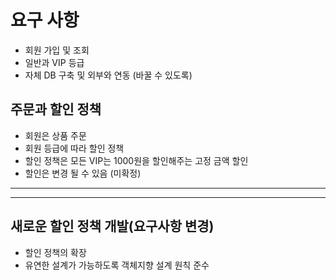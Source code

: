 # 요구 사항

- 회원 가입 및 조회
- 일반과 VIP 등급
- 자체 DB 구축 및 외부와 연동 (바꿀 수 있도록)

## 주문과 할인 정책
- 회원은 상품 주문
- 회원 등급에 따라 할인 정책
- 할인 정책은 모든 VIP는 1000원을 할인해주는 고정 금액 할인
- 할인은 변경 될 수 있음 (미확정)

---
---

## 새로운 할인 정책 개발(요구사항 변경)
- 할인 정책의 확장
- 유연한 설계가 가능하도록 객체지향 설계 원칙 준수